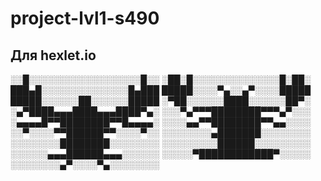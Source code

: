 # project-lvl1-s490
Для hexlet.io
-----------------------------------
░░█░░░░░░░░░░░░░░░░░░█░░
░██░█░░░░░░░░░░░░░░█░██░
███▄█░░░░░░░░░░░░░░█▄███
█████░░░░▀▄░░▄▀░░░░█████
█████░░░░░░██░░░░░░█████
░▀██░░░░░░████░░░░░░██▀░
░▄▀████▄▄▄████▄▄▄████▀▄░
░░░▀▄▀▀▀████████▀▀▀▄▀░░░
░▄▄▄▄█▀▀████████▀▀█▄▄▄▄░
░░░░▄▄▀▀████████▀▀▄▄░░░░
░░▀░░░░▀▀██████▀▀░░░░▀░░
░░░░░░░░▄███████░░░░░░░░
░░░░░░░░████████░░░░░░░░
░░░░░░░░░██████░░░░░░░░░
░░░░░░▄▄▄██████▄▄▄░░░░░░
░░░░░▀████████████▀░░░░░
░░░░░░░░▄▀░░░░▀▄░░░░░░░░